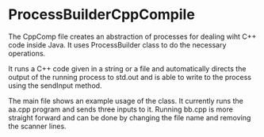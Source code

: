 # ProcessBuilderCppCompile
The CppComp file creates an abstraction of processes for dealing wiht C++ code inside Java. It uses ProcessBuilder class to do the necessary operations.

It runs a C++ code given in a string or a file and automatically directs the output of the running process to std.out and is able to write to the process using the sendInput method.

The main file shows an example usage of the class. It currently runs the aa.cpp program and sends three inputs to it. Running bb.cpp is more straight forward and can be done by changing the file name and removing the scanner lines.
